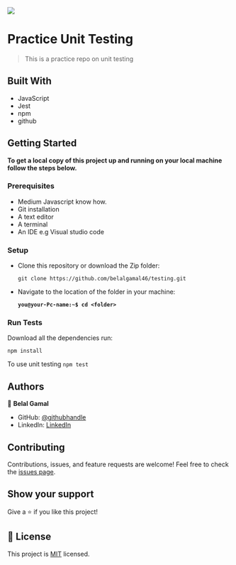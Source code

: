 ![](https://img.shields.io/badge/Microverse-blueviolet)

# Practice Unit Testing

> This is a practice repo on unit testing

## Built With

- JavaScript
- Jest
- npm
- github

## Getting Started

**To get a local copy of this project up and running on your local machine follow the steps below.**

### Prerequisites

- Medium Javascript know how.
- Git installation
- A text editor
- A terminal
- An IDE e.g Visual studio code

### Setup

- Clone this repository or download the Zip folder:

  ```
  git clone https://github.com/belalgamal46/testing.git
  ```

- Navigate to the location of the folder in your machine:

  **`you@your-Pc-name:~$ cd <folder>`**

### Run Tests

Download all the dependencies run:

```
npm install
```

To use unit testing
`npm test`

## Authors

👤 **Belal Gamal**

- GitHub: [@githubhandle](https://github.com/belalgamal46)
- LinkedIn: [LinkedIn](https://www.linkedin.com/in/belal-gamal-79b8a2133/)

## Contributing

Contributions, issues, and feature requests are welcome!
Feel free to check the [issues page](https://github.com/belalgamal46/CC-Global-Summit-2015-capstone-project/issues).

## Show your support

Give a ⭐️ if you like this project!

## 📝 License

This project is [MIT](./MIT.md) licensed.
